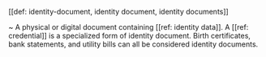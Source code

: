 [[def: identity-document, identity document, identity documents]]

~ A physical or digital document containing [[ref: identity data]]. A [[ref: credential]] is a specialized form of identity document. Birth certificates, bank statements, and utility bills can all be considered identity documents.
